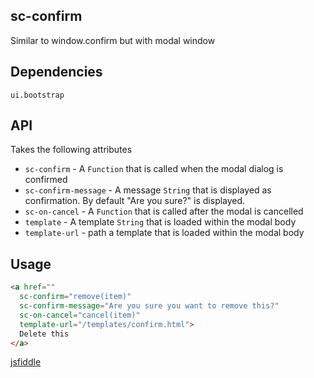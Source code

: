 ## sc-confirm

Similar to window.confirm but with modal window

## Dependencies

    ui.bootstrap

## API

Takes the following attributes

- `sc-confirm` - A `Function` that is called when the modal dialog is confirmed
- `sc-confirm-message` - A message `String` that is displayed as confirmation. By default "Are you sure?" is displayed.
- `sc-on-cancel` - A `Function` that is called after the modal is cancelled
- `template` - A template `String` that is loaded within the modal body
- `template-url` - path a template that is loaded within the modal body

## Usage

```html
<a href=""
  sc-confirm="remove(item)"
  sc-confirm-message="Are you sure you want to remove this?"
  sc-on-cancel="cancel(item)"
  template-url="/templates/confirm.html">
  Delete this
</a>
```

[jsfiddle]()
